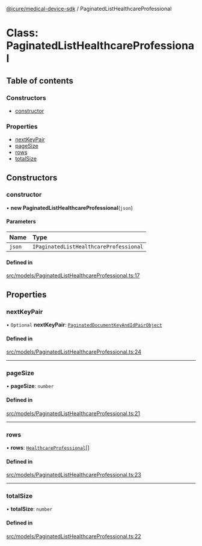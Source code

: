[@icure/medical-device-sdk](../modules.md) / PaginatedListHealthcareProfessional

# Class: PaginatedListHealthcareProfessional

## Table of contents

### Constructors

- [constructor](PaginatedListHealthcareProfessional.md#constructor)

### Properties

- [nextKeyPair](PaginatedListHealthcareProfessional.md#nextkeypair)
- [pageSize](PaginatedListHealthcareProfessional.md#pagesize)
- [rows](PaginatedListHealthcareProfessional.md#rows)
- [totalSize](PaginatedListHealthcareProfessional.md#totalsize)

## Constructors

### constructor

• **new PaginatedListHealthcareProfessional**(`json`)

#### Parameters

| Name | Type |
| :------ | :------ |
| `json` | `IPaginatedListHealthcareProfessional` |

#### Defined in

[src/models/PaginatedListHealthcareProfessional.ts:17](https://github.com/icure/icure-medical-device-js-sdk/blob/e20bfa1/src/models/PaginatedListHealthcareProfessional.ts#L17)

## Properties

### nextKeyPair

• `Optional` **nextKeyPair**: [`PaginatedDocumentKeyAndIdPairObject`](PaginatedDocumentKeyAndIdPairObject.md)

#### Defined in

[src/models/PaginatedListHealthcareProfessional.ts:24](https://github.com/icure/icure-medical-device-js-sdk/blob/e20bfa1/src/models/PaginatedListHealthcareProfessional.ts#L24)

___

### pageSize

• **pageSize**: `number`

#### Defined in

[src/models/PaginatedListHealthcareProfessional.ts:21](https://github.com/icure/icure-medical-device-js-sdk/blob/e20bfa1/src/models/PaginatedListHealthcareProfessional.ts#L21)

___

### rows

• **rows**: [`HealthcareProfessional`](HealthcareProfessional.md)[]

#### Defined in

[src/models/PaginatedListHealthcareProfessional.ts:23](https://github.com/icure/icure-medical-device-js-sdk/blob/e20bfa1/src/models/PaginatedListHealthcareProfessional.ts#L23)

___

### totalSize

• **totalSize**: `number`

#### Defined in

[src/models/PaginatedListHealthcareProfessional.ts:22](https://github.com/icure/icure-medical-device-js-sdk/blob/e20bfa1/src/models/PaginatedListHealthcareProfessional.ts#L22)
